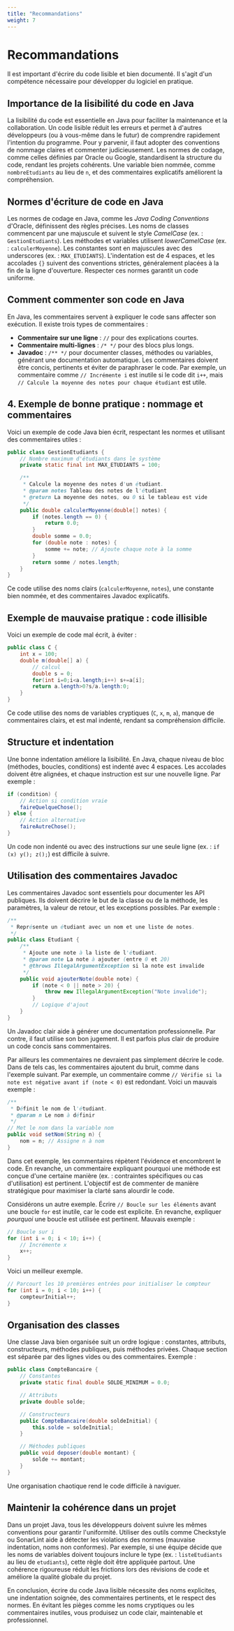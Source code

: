 ```yaml
---
title: "Recommandations"
weight: 7
---
```


# Recommandations

Il est important d'écrire du code lisible et bien documenté. Il s'agit d'un compétence 
nécessaire pour développer du logiciel en pratique.

## Importance de la lisibilité du code en Java
La lisibilité du code est essentielle en Java pour faciliter la maintenance et la collaboration.
Un code lisible réduit les erreurs et permet à d'autres développeurs (ou à vous-même dans le
futur) de comprendre rapidement l'intention du programme. Pour y parvenir, il faut adopter
des conventions de nommage claires et commenter judicieusement. Les normes de codage, 
comme celles définies par Oracle ou Google, standardisent la structure du code, rendant 
les projets cohérents. Une variable bien nommée, comme `nombreEtudiants` au lieu de `n`, 
et des commentaires explicatifs améliorent la compréhension.

## Normes d'écriture de code en Java
Les normes de codage en Java, comme les *Java Coding Conventions* d'Oracle, définissent 
des règles précises. Les noms de classes commencent par une majuscule et suivent le 
style *CamelCase* (ex. : `GestionEtudiants`). Les méthodes et variables utilisent 
*lowerCamelCase* (ex. : `calculerMoyenne`). Les constantes sont en majuscules avec des 
underscores (ex. : `MAX_ETUDIANTS`). L'indentation est de 4 espaces, et les accolades 
`{}` suivent des conventions strictes, généralement placées à la fin de la ligne d'ouverture. 
Respecter ces normes garantit un code uniforme.

## Comment commenter son code en Java
En Java, les commentaires servent à expliquer le code sans affecter son exécution. 
Il existe trois types de commentaires :  
- **Commentaire sur une ligne** : `//` pour des explications courtes.  
- **Commentaire multi-lignes** : `/* */` pour des blocs plus longs.  
- **Javadoc** : `/** */` pour documenter classes, méthodes ou variables, générant 
une documentation automatique. Les commentaires doivent être concis, pertinents et éviter 
de paraphraser le code. Par exemple, un commentaire comme `// Incrémente i` est inutile 
si le code dit `i++`, mais `// Calcule la moyenne des notes pour chaque étudiant` est utile.

## 4. Exemple de bonne pratique : nommage et commentaires
Voici un exemple de code Java bien écrit, respectant les normes et utilisant des commentaires 
utiles :

```java {style=github}
public class GestionEtudiants {
    // Nombre maximum d'étudiants dans le système
    private static final int MAX_ETUDIANTS = 100;

    /**
     * Calcule la moyenne des notes d'un étudiant.
     * @param notes Tableau des notes de l'étudiant
     * @return La moyenne des notes, ou 0 si le tableau est vide
     */
    public double calculerMoyenne(double[] notes) {
        if (notes.length == 0) {
            return 0.0;
        }
        double somme = 0.0;
        for (double note : notes) {
            somme += note; // Ajoute chaque note à la somme
        }
        return somme / notes.length;
    }
}
```

Ce code utilise des noms clairs (`calculerMoyenne`, `notes`), une constante bien nommée, et des commentaires Javadoc explicatifs.

## Exemple de mauvaise pratique : code illisible
Voici un exemple de code mal écrit, à éviter :

```java {style=github}
public class C {
    int x = 100;
    double m(double[] a) {
        // calcul
        double s = 0;
        for(int i=0;i<a.length;i++) s+=a[i];
        return a.length>0?s/a.length:0;
    }
}
```

Ce code utilise des noms de variables cryptiques (`C`, `x`, `m`, `a`), manque de commentaires 
clairs, et est mal indenté, rendant sa compréhension difficile.

## Structure et indentation
Une bonne indentation améliore la lisibilité. En Java, chaque niveau de bloc (méthodes, boucles, 
conditions) est indenté avec 4 espaces. Les accolades doivent être alignées, et chaque 
instruction est sur une nouvelle ligne. Par exemple :

```java {style=github}
if (condition) {
    // Action si condition vraie
    faireQuelqueChose();
} else {
    // Action alternative
    faireAutreChose();
}
```

Un code non indenté ou avec des instructions sur une seule ligne (ex. : `if (x) y(); z();`) 
est difficile à suivre.

## Utilisation des commentaires Javadoc
Les commentaires Javadoc sont essentiels pour documenter les API publiques. Ils doivent décrire le but de la classe ou de la méthode, les paramètres, la valeur de retour, et les exceptions possibles. Par exemple :

```java {style=github}
/**
 * Représente un étudiant avec un nom et une liste de notes.
 */
public class Etudiant {
    /**
     * Ajoute une note à la liste de l'étudiant.
     * @param note La note à ajouter (entre 0 et 20)
     * @throws IllegalArgumentException si la note est invalide
     */
    public void ajouterNote(double note) {
        if (note < 0 || note > 20) {
            throw new IllegalArgumentException("Note invalide");
        }
        // Logique d'ajout
    }
}
```

Un Javadoc clair aide à générer une documentation professionnelle. 
Par contre, il faut utilise son bon jugement. Il est parfois plus clair
de produire un code concis sans commentaires.

Par ailleurs les commentaires ne devraient pas simplement décrire le code. Dans de 
tels cas, les commentaires ajoutent du bruit, comme dans l'exemple suivant.
Par exemple, un commentaire comme `// Vérifie si la note est négative avant if (note < 0)` 
est redondant. Voici un mauvais exemple :

```java {style=github}
/**
 * Définit le nom de l'étudiant.
 * @param n Le nom à définir
 */
// Met le nom dans la variable nom
public void setNom(String n) {
    nom = n; // Assigne n à nom
}
```

Dans cet exemple, les commentaires répètent l'évidence et encombrent le code. 
En revanche, un commentaire expliquant pourquoi une méthode est conçue d'une certaine manière
 (ex. : contraintes spécifiques ou cas d'utilisation) est pertinent. 
 L'objectif est de commenter de manière stratégique pour maximiser la clarté sans alourdir 
 le code.

Considérons un autre exemple.
Écrire `// Boucle sur les éléments` avant une boucle `for` est inutile, car le code est explicite. En revanche, expliquer *pourquoi* une boucle est utilisée est pertinent. Mauvais exemple :

```java {style=github}
// Boucle sur i
for (int i = 0; i < 10; i++) {
    // Incrémente x
    x++;
}
```

Voici un meilleur exemple.

```java {style=github}
// Parcourt les 10 premières entrées pour initialiser le compteur
for (int i = 0; i < 10; i++) {
    compteurInitial++;
}
```

## Organisation des classes
Une classe Java bien organisée suit un ordre logique : constantes, attributs,
 constructeurs, méthodes publiques, puis méthodes privées. Chaque section est 
 séparée par des lignes vides ou des commentaires. Exemple :

```java {style=github}
public class CompteBancaire {
    // Constantes
    private static final double SOLDE_MINIMUM = 0.0;

    // Attributs
    private double solde;

    // Constructeurs
    public CompteBancaire(double soldeInitial) {
        this.solde = soldeInitial;
    }

    // Méthodes publiques
    public void deposer(double montant) {
        solde += montant;
    }
}
```

Une organisation chaotique rend le code difficile à naviguer.

## Maintenir la cohérence dans un projet
Dans un projet Java, tous les développeurs doivent suivre les mêmes conventions
pour garantir l'uniformité. Utiliser des outils comme Checkstyle ou SonarLint aide
à détecter les violations des normes (mauvaise indentation, noms non conformes). 
Par exemple, si une équipe décide que les noms de variables doivent toujours inclure 
le type (ex. : `listeEtudiants` au lieu de `etudiants`), cette règle doit être appliquée 
partout. Une cohérence rigoureuse réduit les frictions lors des révisions de code et 
améliore la qualité globale du projet.

En conclusion, écrire du code Java lisible nécessite des noms explicites, 
une indentation soignée, des commentaires pertinents, et le respect des normes. 
En évitant les pièges comme les noms cryptiques ou les commentaires inutiles, 
vous produisez un code clair, maintenable et professionnel.